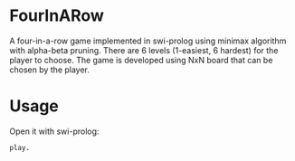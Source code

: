 # FourInARow
A four-in-a-row game implemented in swi-prolog using minimax algorithm with alpha-beta pruning. There are 6 levels (1-easiest, 6 hardest) for the player to choose. The game is developed using NxN board that can be chosen by the player.
# Usage
Open it with swi-prolog:
```prolog
play.
```
